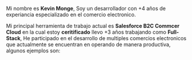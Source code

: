 Mi nombre es **Kevin Monge**, Soy un desarrollador con +4 años de experiancia especializado en el comercio electronico.

Mi principal herramienta de trabajo actual es **Salesforce B2C Commcer Cloud** en la cual estoy **ceritificado** llevo +3 años trabajando como **Full-Stack**, He participado en el desarrollo de multiples comercios electronicos que actualmente se encuentran en operando de manera productiva, algunos ejemplos son: